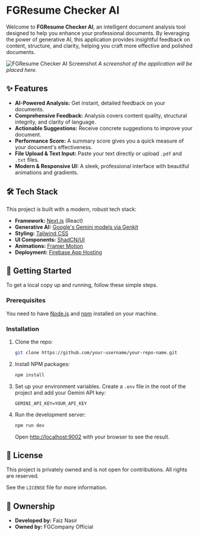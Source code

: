 # FGResume Checker AI

Welcome to **FGResume Checker AI**, an intelligent document analysis tool designed to help you enhance your professional documents. By leveraging the power of generative AI, this application provides insightful feedback on content, structure, and clarity, helping you craft more effective and polished documents.

![FGResume Checker AI Screenshot](https://placehold.co/800x400.png?text=App+Screenshot)
_A screenshot of the application will be placed here._

## ✨ Features

-   **AI-Powered Analysis:** Get instant, detailed feedback on your documents.
-   **Comprehensive Feedback:** Analysis covers content quality, structural integrity, and clarity of language.
-   **Actionable Suggestions:** Receive concrete suggestions to improve your document.
-   **Performance Score:** A summary score gives you a quick measure of your document's effectiveness.
-   **File Upload & Text Input:** Paste your text directly or upload `.pdf` and `.txt` files.
-   **Modern & Responsive UI:** A sleek, professional interface with beautiful animations and gradients.

## 🛠️ Tech Stack

This project is built with a modern, robust tech stack:

-   **Framework:** [Next.js](https://nextjs.org/) (React)
-   **Generative AI:** [Google's Gemini models via Genkit](https://firebase.google.com/docs/genkit)
-   **Styling:** [Tailwind CSS](https://tailwindcss.com/)
-   **UI Components:** [ShadCN/UI](https://ui.shadcn.com/)
-   **Animations:** [Framer Motion](https://www.framer.com/motion/)
-   **Deployment:** [Firebase App Hosting](https://firebase.google.com/docs/app-hosting)

## 🚀 Getting Started

To get a local copy up and running, follow these simple steps.

### Prerequisites

You need to have [Node.js](https://nodejs.org/en/) and [npm](https://www.npmjs.com/) installed on your machine.

### Installation

1.  Clone the repo:
    ```sh
    git clone https://github.com/your-username/your-repo-name.git
    ```
2.  Install NPM packages:
    ```sh
    npm install
    ```
3.  Set up your environment variables. Create a `.env` file in the root of the project and add your Gemini API key:
    ```env
    GEMINI_API_KEY=YOUR_API_KEY
    ```
4.  Run the development server:
    ```sh
    npm run dev
    ```
    Open [http://localhost:9002](http://localhost:9002) with your browser to see the result.

## 📄 License

This project is privately owned and is not open for contributions. All rights are reserved.

See the `LICENSE` file for more information.

## 👤 Ownership

-   **Developed by:** Faiz Nasir
-   **Owned by:** FGCompany Official
